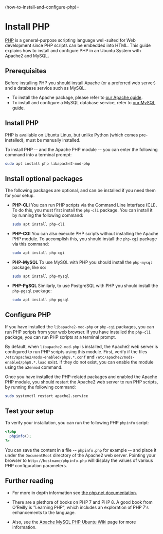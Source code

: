 (how-to-install-and-configure-php)=
# Install PHP

[PHP](https://www.php.net/) is a general-purpose scripting language well-suited for Web development since PHP scripts can be embedded into HTML. This guide explains how to install and configure PHP in an Ubuntu System with Apache2 and MySQL.

## Prerequisites

Before installing PHP you should install Apache (or a preferred web server) and a database service such as MySQL.

* To install the Apache package, please refer to [our Apache guide](../explanation/introduction-to-web-servers.md).
* To install and configure a MySQL database service, refer to [our MySQL guide](install-and-configure-a-mysql-server.md).

## Install PHP

PHP is available on Ubuntu Linux, but unlike Python (which comes pre-installed), must be manually installed.

To install PHP -- and the Apache PHP module -- you can enter the following command into a terminal prompt:

```bash
sudo apt install php libapache2-mod-php
```

## Install optional packages

The following packages are optional, and can be installed if you need them for your setup. 

* **PHP-CLI**
  You can run PHP scripts via the Command Line Interface (CLI). To do this, you must first install the `php-cli` package. You can install it by running the following command:

  ```bash
  sudo apt install php-cli
  ```

* **PHP-CGI**
  You can also execute PHP scripts without installing the Apache PHP module. To accomplish this, you should install the `php-cgi` package via this command:

  ```bash
  sudo apt install php-cgi
  ```

* **PHP-MySQL**
  To use MySQL with PHP you should install the `php-mysql` package, like so:

  ```bash
  sudo apt install php-mysql
  ```

* **PHP-PgSQL**
  Similarly, to use PostgreSQL with PHP you should install the `php-pgsql` package:

  ```bash
  sudo apt install php-pgsql
  ```

## Configure PHP

If you have installed the `libapache2-mod-php` or `php-cgi` packages, you can run PHP scripts from your web browser. If you have installed the `php-cli` package, you can run PHP scripts at a terminal prompt.

By default, when `libapache2-mod-php` is installed, the Apache2 web server is configured to run PHP scripts using this module. First, verify if the files `/etc/apache2/mods-enabled/php8.*.conf` and `/etc/apache2/mods-enabled/php8.*.load` exist. If they do not exist, you can enable the module using the `a2enmod` command.

Once you have installed the PHP-related packages and enabled the Apache PHP module, you should restart the Apache2 web server to run PHP scripts, by running the following command:

```bash
sudo systemctl restart apache2.service 
```

## Test your setup

To verify your installation, you can run the following PHP `phpinfo` script:

```php
<?php
  phpinfo();
?>
```

You can save the content in a file -- `phpinfo.php` for example -- and place it under the `DocumentRoot` directory of the Apache2 web server. Pointing your browser to `http://hostname/phpinfo.php` will display the values of various PHP configuration parameters.

## Further reading

- For more in depth information see [the php.net documentation](http://www.php.net/docs.php).

- There are a plethora of books on PHP 7 and PHP 8. A good book from O'Reilly is "Learning PHP", which includes an exploration of PHP 7's enhancements to the language.

- Also, see the [Apache MySQL PHP Ubuntu Wiki](https://help.ubuntu.com/community/ApacheMySQLPHP) page for more information.
